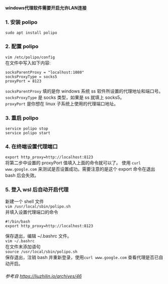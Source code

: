**windows代理软件需要开启允许LAN连接**   

### 1. 安装 polipo   
`sudo apt install polipo`   
### 2. 配置 polipo   
`vim /etc/polipo/config`   
在文件中写入如下内容:  
```
socksParentProxy = "localhost:1080"
socksProxyType = socks5
proxyPort = 8123
```
`socksParentProxy` 填的是你 windows 系统 ss 软件所设置的代理地址和端口号。  
`socksProxyType` 是 socks 类型，如果是 ss 就填上 socks5。  
`proxyPort` 是你想在 linux 子系统上使用的代理端口地址。  
### 3. 重启 polipo  
```
service polipo stop 
service polipo start 
```
### 4. 在终端设置代理端口  
`export http_proxy=http://localhost:8123`  
将第二步中设置的 proxyPort 值填入上面的命令就可以了。
使用 `curl www.google.com` 来测试是否设置成功。需要注意的是这个 export 命令在退出 bash 后会失效。   
### 5. 登入 wsl 后自动开启代理  
新建一个 shell 文件  
`vim /usr/local/sbin/polipo.sh`  
并填入设置代理端口的命令  
```
#!/bin/bash  
export http_proxy=http://localhost:8123
```
保存退出，编辑 ~/.bashrc 文件。      
`vim ~/.bashrc`  
在文件末添加语句    
`source /usr/local/sbin/polipo.sh`  
保存退出，注销 bash 并重新登录，使用`curl www.google.com` 查看代理是否已自动开启。  

###### 参考自 https://liuzhilin.io/archives/46